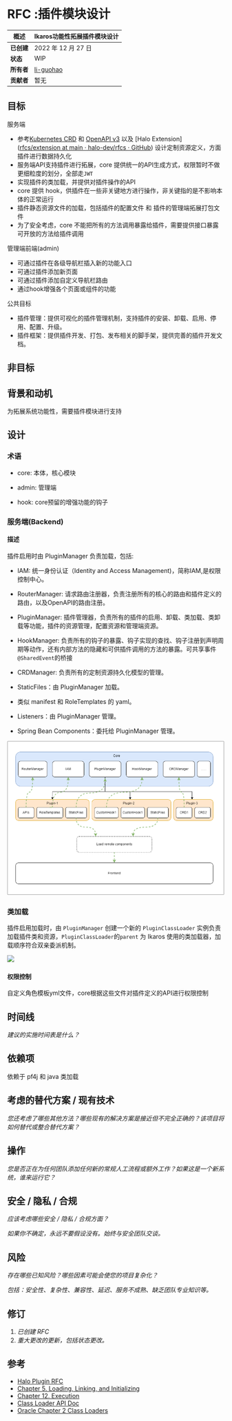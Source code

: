 # RFC :插件模块设计

| **概述**  | Ikaros功能性拓展插件模块设计                   |
| ------- | ----------------------------------- |
| **已创建** | 2022 年 12 月 27 日                    |
| **状态**  | WIP                                 |
| **所有者** | [li-guohao](mailto:git@liguohao.cn) |
| **贡献者** | 暂无                                  |

## 目标

服务端

- 参考[Kubernetes CRD](https://kubernetes.io/docs/tasks/extend-kubernetes/custom-resources/custom-resource-definitions/) 和 [OpenAPI v3](https://spec.openapis.org/oas/v3.1.0) 以及 [Halo Extension]([rfcs/extension at main · halo-dev/rfcs · GitHub](https://github.com/halo-dev/rfcs/tree/main/extension)) 设计定制资源定义，方面插件进行数据持久化
- 服务端API支持插件进行拓展，core 提供统一的API生成方式，权限暂时不做更细粒度的划分，全部走`JWT`
- 实现插件的类加载，并提供对插件操作的API
- core 提供 hook，供插件在一些非关键地方进行操作，非关键指的是不影响本体的正常运行
- 插件静态资源文件的加载，包括插件的配置文件 和 插件的管理端拓展打包文件
- 为了安全考虑，core 不能把所有的方法调用暴露给插件，需要提供接口暴露可开放的方法给插件调用

管理端前端(admin)

- 可通过插件在各级导航栏插入新的功能入口
- 可通过插件添加新页面
- 可通过插件添加自定义导航栏路由
- 通过hook增强各个页面或组件的功能

公共目标

- 插件管理：提供可视化的插件管理机制，支持插件的安装、卸载、启用、停用、配置、升级。
- 插件框架：提供插件开发、打包、发布相关的脚手架，提供完善的插件开发文档。

## 非目标



## 背景和动机

为拓展系统功能性，需要插件模块进行支持

## 设计

### 术语

- core: 本体，核心模块

- admin: 管理端

- hook: core预留的增强功能的钩子

### 服务端(Backend)

#### 描述

插件启用时由 PluginManager 负责加载，包括:

- IAM: 统一身份认证（Identity and Access Management)，简称IAM,是权限控制中心。

- RouterManager: 请求路由注册器，负责注册所有的核心的路由和插件定义的路由，以及OpenAPI的路由注册。

- PluginManager: 插件管理器，负责所有的插件的启用、卸载、类加载、类卸载等功能，插件的资源管理，配置资源和管理端资源。

- HookManager: 负责所有的钩子的暴露、钩子实现的查找、钩子注册到声明周期等动作，还有内部方法的隐藏和可供插件调用的方法的暴露。可共享事件`@SharedEvent`的桥接

- CRDManager: 负责所有的定制资源持久化模型的管理。

- StaticFiles：由 PluginManager 加载。

- 类似 manifest 和 RoleTemplates 的 yaml。

- Listeners：由 PluginManager 管理。

- Spring Bean Components：委托给 PluginManager 管理。

![img not found](assets/backend.drawio.png)

### 类加载

插件启用加载时，由 `PluginManager` 创建一个新的 `PluginClassLoader` 实例负责加载插件类和资源，`PluginClassLoader`的`parent` 为 Ikaros 使用的类加载器，加载顺序符合双亲委派机制。

![](https://docs.oracle.com/cd/E19501-01/819-3659/images/dgdeploy2.gif)

#### 权限控制

自定义角色模板yml文件，core根据这些文件对插件定义的API进行权限控制



## 时间线

*建议的实施时间表是什么？*

## 依赖项

依赖于 pf4j 和 java 类加载

## 考虑的替代方案 / 现有技术

*您还考虑了哪些其他方法？哪些现有的解决方案是接近但不完全正确的？该项目将如何替代或整合替代方案？*

## 操作

*您是否正在为任何团队添加任何新的常规人工流程或额外工作？如果这是一个新系统，谁来运行它？*

## 安全 / 隐私 / 合规

*应该考虑哪些安全 / 隐私 / 合规方面？*

*如果你不确定，永远不要假设没有。始终与安全团队交谈。*

## 风险

*存在哪些已知风险？哪些因素可能会使您的项目复杂化？*

*包括：安全性、复杂性、兼容性、延迟、服务不成熟、缺乏团队专业知识等。*

## 修订

1. *已创建 RFC*
2. *重大更改的更新，包括状态更改。*

## 参考

- [Halo Plugin RFC](https://github.com/halo-dev/rfcs/blob/main/plugin/pluggable-design.md)
- [Chapter 5. Loading, Linking, and Initializing](https://docs.oracle.com/javase/specs/jvms/se17/html/jvms-5.html)
- [Chapter 12. Execution](https://docs.oracle.com/javase/specs/jls/se17/html/jls-12.html#jls-12.6)
- [Class Loader API Doc](https://docs.oracle.com/en/java/javase/17/docs/api/java.base/java/lang/ClassLoader.html)
- [Oracle Chapter 2 Class Loaders](https://docs.oracle.com/cd/E19501-01/819-3659/beade/index.html)
